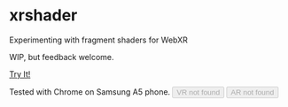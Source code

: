 <link href='css/common.css' rel='stylesheet'></link>
<script src='js/gl-matrix-min.js'></script>
<script src='xrscene.js'></script>

# xrshader
Experimenting with fragment shaders for WebXR

WIP, but feedback welcome.

[Try It!](https://matthewarcus.github.io/xrshader/xrscene.html)

Tested with Chrome on Samsung A5 phone.
<button id="vr-button" class="barebones-button" disabled>VR not found</button>
<button id="ar-button" class="barebones-button" disabled>AR not found</button>
<script>xrscene(VR_MODE,document.getElementById('vr-button'))</script>
<script>xrscene(AR_MODE,document.getElementById('ar-button'))</script>
